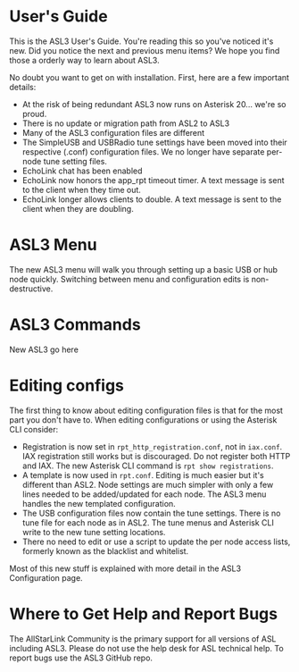 # User's Guide

This is the ASL3 User's Guide. You're reading this so you've noticed it's new. Did you notice the next and previous menu items? We hope you find those a orderly way to learn about ASL3.

No doubt you want to get on with installation. First, here are a few important details:

 - At the risk of being redundant ASL3 now runs on Asterisk 20... we're so proud.
 - There is no update or migration path from ASL2 to ASL3
 - Many of the ASL3 configuration files are different
 - The SimpleUSB and USBRadio tune settings have been moved into their respective (.conf) configuration files.  We no longer have separate per-node tune setting files.
 - EchoLink chat has been enabled
 - EchoLink now honors the app\_rpt timeout timer.  A text message is sent to the client when they time out.
 - EchoLink longer allows clients to double.  A text message is sent to the client when they are doubling.

# ASL3 Menu

The new ASL3 menu will walk you through setting up a basic USB or hub node quickly. Switching between menu and configuration edits is non-destructive.

# ASL3 Commands

New ASL3 go here

# Editing configs

The first thing to know about editing configuration files is that for the most part you don't have to. When editing configurations or using the Asterisk CLI consider:

 - Registration is now set in `rpt_http_registration.conf`, not in `iax.conf`. IAX registration still works but is discouraged. Do not register both HTTP and IAX. The new Asterisk CLI command is `rpt show registrations`.
 - A template is now used in `rpt.conf`. Editing is much easier but it's different than ASL2. Node settings are much simpler with only a few lines needed to be added/updated for each node. The ASL3 menu handles the new templated configuration.
 - The USB configuration files now contain the tune settings. There is no tune file for each node as in ASL2. The tune menus and Asterisk CLI write to the new tune setting locations.
 - There no need to edit or use a script to update the per node access lists, formerly known as the blacklist and whitelist.

 Most of this new stuff is explained with more detail in the ASL3 Configuration page.

# Where to Get Help and Report Bugs

The AllStarLink Community is the primary support for all versions of ASL including ASL3. Please do not use the help desk for ASL technical help. To report bugs use the ASL3 GitHub repo. 
